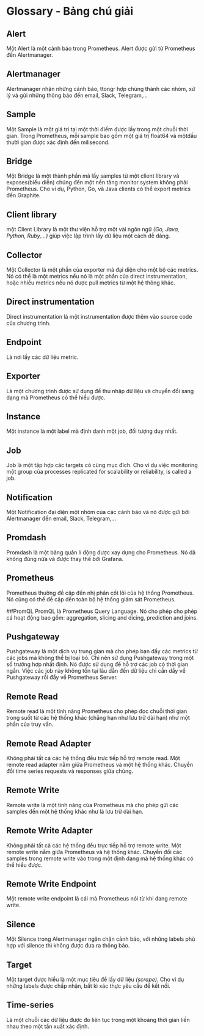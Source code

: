 # Glossary - Bảng chú giải

## Alert
Một Alert là một cảnh báo trong Prometheus. Alert được gửi từ Prometheus đến Alertmanager.

## Alertmanager
Alertmanager nhận những cảnh báo, ttongr hợp chúng thành các nhóm, xử lý và gửi những thông báo đến email, Slack, Telegram,...

## Sample
Một Sample là một giá trị tại một thời điểm được lấy trong một chuỗi thời gian.
Trong Prometheus, mỗi sample bao gồm một giá trị float64 và mộtdấu thười gian được xác định đến milisecond.

## Bridge
Một Bridge là một thành phần mà lấy samples từ một client library và exposes(biểu diễn) chúng đến một nền tảng monitor system không phải Prometheus. Cho ví dụ, Python, Go, và Java clients có thể export metrics đến Graphite.

## Client library
một Client Library là một thư viện hỗ trợ một vài ngôn ngữ _(Go, Java, Python, Ruby,...)_ giúp việc lập trình lấy dữ liệu một cách dễ dàng.

## Collector
Một Collector là một phần của exporter mà đại diện cho một bộ các metrics. Nó có thể là một metrics nếu nó là một phần của direct instrumentation, hoặc nhiều metrics nếu nó được pull metrics từ một hệ thông khác.

## Direct instrumentation
Direct instrumentation là một instrumentation được thêm vào source code của chương trình.

## Endpoint
Là nơi lấy các dữ liệu metric.

## Exporter
Là một chương trình được sử dụng để thu nhập dữ liệu và chuyển đổi sang dạng mà Prometheus có thể hiểu được.

## Instance
Một instance là một label mà định danh một job, đối tượng duy nhất.

## Job
Job là một tập hợp các targets có cùng mục đích. Cho ví dụ việc monitoring một group của processes replicated for scalability or reliability, is called a job.

## Notification
Một Notification đại diện một nhóm của các cảnh báo và nó được gửi bởi Alertmanager đến email, Slack, Telegram,...

## Promdash
Promdash là một bảng quản lí động được xay dựng cho Prometheus. Nó đã không đùng nữa và được thay thế bởi Grafana.

## Prometheus 
Prometheus thường đề cập đến nhị phân cốt lõi của hệ thống Prometheus. Nó cũng có thể đề cập đến toàn bộ hệ thống giám sát Prometheus.

##PromQL
PromQL là Prometheus Query Language. Nó cho phép cho phép cá hoạt động bao gồm: aggregation, slicing and dicing, prediction and joins.

## Pushgateway
Pushgateway là một dịch vụ trung gian mà cho phép bạn đẩy các metrics từ các jobs mà không thể bị loại bỏ. Chỉ nên sử dụng Pushgateway trong một số trường hợp nhất định. 
Nó được sử dụng để hỗ trợ các job có thời gian ngắn. Việc các job này không tồn tại lâu dẫn đến dữ liệu chỉ cần dẩy vể Pushgateway rồi đẩy về Prometheus Server.

## Remote Read
Remote read  là một tính năng Prometheus cho phép đọc chuỗi thời gian trong suốt từ các hệ thống khác (chẳng hạn như lưu trữ dài hạn) như một phần của truy vấn.

## Remote Read Adapter
Không phải tất cả các hệ thống đều trực tiếp hỗ trợ remote read. Một remote read adapter nằm giữa Prometheus và một hệ thống khác. Chuyển đổi time series requests và responses giữa chúng.

## Remote Write
Remote write là một tính năng của Prometheus mà cho phép gửi các samples đến một hệ thống khác như là lưu trữ dài hạn.

## Remote Write Adapter
Không phải tất cả các hệ thống đều trực tiếp hỗ trợ remote write. Một remote write nằm giữa Prometheus và hệ thống khác. Chuyển đổi các samples trong remote write vào trong một định dạng mà hệ thống khác có thể hiểu được.

## Remote Write Endpoint
Một remote write endpoint là cái mà Prometheus nói từ khi đang remote write.

## Silence
Một Silence trong Alertmanager ngăn chặn cảnh báo, với những labels phù hợp với silence thì không được đưa ra thông báo.

## Target 
Một target được hiểu là một mục tiêu để lấy dữ liệu _(scrape)_. Cho ví dụ những labels được chấp nhận, bất kì xác thực yêu cầu để kết nối.

## Time-series
Là một chuỗi các dữ liệu được đo liên tục trong một khoảng thời gian liền nhau theo một tần xuất xác định.